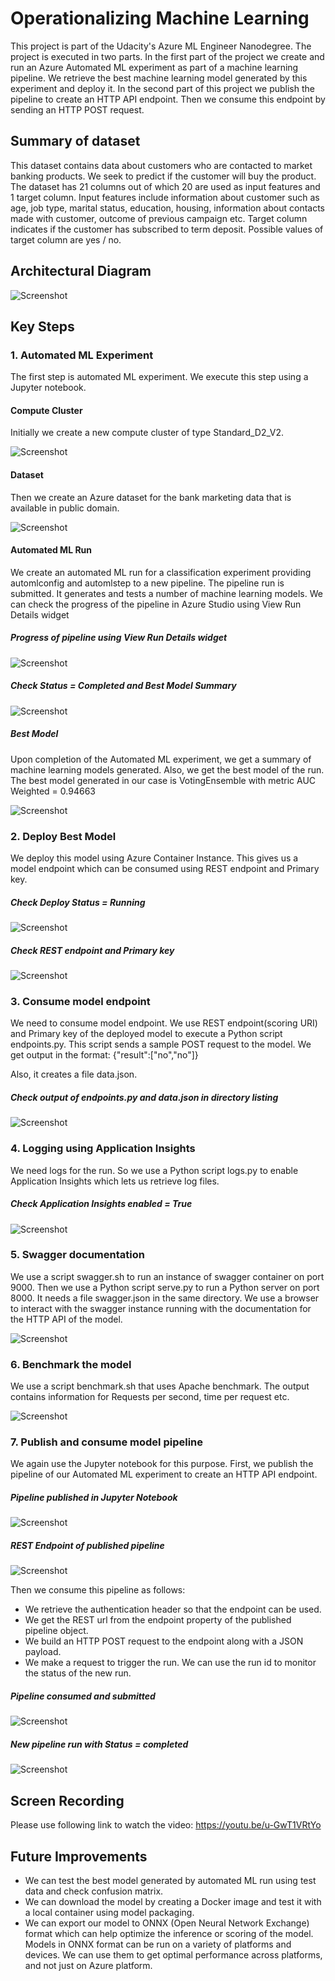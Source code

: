 # Operationalizing Machine Learning

This project is part of the Udacity's Azure ML Engineer Nanodegree. The project is executed in two parts. In the first part of the project we create and run an Azure Automated ML experiment as part of a machine learning pipeline. We retrieve the best machine learning model generated by this experiment and deploy it. In the second part of this project we publish the pipeline to create an HTTP API endpoint. Then we consume this endpoint by sending an HTTP POST request.

## Summary of dataset
This dataset contains data about customers who are contacted to market banking products. We seek to predict if the customer will buy the product. The dataset has 21 columns out of which 20 are used as input features and 1 target column. Input features include information about customer such as age, job type, marital status, education, housing, information about contacts made with customer, outcome of previous campaign etc. Target column indicates if the customer has subscribed to term deposit. Possible values of target column are yes / no.

## Architectural Diagram
![Screenshot](Screenshots/ArchitectureDiagram.png)

## Key Steps
###	1. Automated ML Experiment
The first step is automated ML experiment. We execute this step using a Jupyter notebook. 

#### Compute Cluster
Initially we create a new compute cluster of type Standard_D2_V2.

![Screenshot](Screenshots/Compute.jpg)

#### Dataset
Then we create an Azure dataset for the bank marketing data that is available in public domain.

![Screenshot](Screenshots/BankMarketingDataset.jpg)

#### Automated ML Run
We create an automated ML run for a classification experiment providing automlconfig and automlstep to a new pipeline. The pipeline run is submitted. It generates and tests a number of machine learning models. We can check the progress of the pipeline in Azure Studio using View Run Details widget

#####	Progress of pipeline using View Run Details widget
![Screenshot](Screenshots/RunDetailsWidget.jpg)

##### Check Status = Completed and Best Model Summary
![Screenshot](Screenshots/AutoMLmoduleCompleted.jpg)

##### Best Model	
Upon completion of the Automated ML experiment, we get a summary of machine learning models generated. Also, we get the best model of the run. The best model generated in our case is VotingEnsemble with metric AUC Weighted = 0.94663

![Screenshot](Screenshots/BestModelSummary.jpg)

###	2. Deploy Best Model
We deploy this model using Azure Container Instance. This gives us a model endpoint which can be consumed using REST endpoint and Primary key.

##### Check Deploy Status = Running
![Screenshot](Screenshots/BestModelDeployed.jpg)

##### Check REST endpoint and Primary key
![Screenshot](Screenshots/ConsumeModelEndpoint.jpg)

###	3. Consume model endpoint 
We need to consume model endpoint. We use REST endpoint(scoring URI) and Primary key of the deployed model to execute a Python script endpoints.py. This script sends a sample POST request to the model. We get output in the format:
{"result":["no","no"]}

Also, it creates a file data.json.

##### Check output of endpoints.py and data.json in directory listing
![Screenshot](Screenshots/endpointdotpy_output2.jpg)

###	4. Logging using Application Insights
We need logs for the run. So we use a Python script logs.py to enable Application Insights which lets us retrieve log files. 
##### Check Application Insights enabled = True
![Screenshot](Screenshots/EndpointApplicationInsightsEnabled.jpg)

###	5. Swagger documentation 
We use a script swagger.sh to run an instance of swagger container on port 9000. Then we use a Python script serve.py to run a Python server on port 8000. It needs a file swagger.json in the same directory. We use a browser to interact with the swagger instance running with the documentation for the HTTP API of the model.

![Screenshot](Screenshots/swagger1.jpg)

###	6. Benchmark the model
We use a script benchmark.sh that uses Apache benchmark. The output contains information for Requests per second, time per request etc.

![Screenshot](Screenshots/benchmark3.jpg)

###	7. Publish and consume model pipeline
We again use the Jupyter notebook for this purpose.  First, we publish the pipeline of our Automated ML experiment to create an HTTP API endpoint. 

##### Pipeline published in Jupyter Notebook
![Screenshot](Screenshots/PublishedPipelineInNotebk.jpg)

##### REST Endpoint of published pipeline
![Screenshot](Screenshots/NewPipelineRESTEndpoints.jpg)

Then we consume this pipeline as follows:

* We retrieve the authentication header so that the endpoint can be used. 
* We get the REST url from the endpoint property of the published pipeline object.
* We build an HTTP POST request to the endpoint along with a JSON payload. 
* We make a request to trigger the run. We can use the run id to monitor the status of the new run. 

##### Pipeline consumed and submitted
![Screenshot](Screenshots/NewPipelineSubmittedNotebk.jpg)

##### New pipeline run with Status = completed
![Screenshot](Screenshots/NewPipelineCompletedStudio.jpg)

## Screen Recording
Please use following link to watch the video:
https://youtu.be/u-GwT1VRtYo


## Future Improvements
* We can test the best model generated by automated ML run using test data and check confusion matrix.
* We can download the model by creating a Docker image and test it with a local container using model packaging.
* We can export our model to ONNX (Open Neural Network Exchange) format which can help optimize the inference or scoring of the model. Models in ONNX format can be run on a variety of platforms and devices. We can use them to get optimal performance across platforms, and not just on Azure platform.
